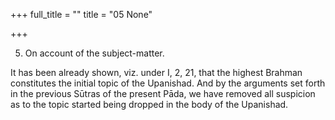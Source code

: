 +++
full_title = ""
title = "05 None"

+++


5. On account of the subject-matter.

It has been already shown, viz. under I, 2, 21, that the highest Brahman constitutes the initial topic of the Upanishad. And by the arguments set forth in the previous Sūtras of the present Pāda, we have removed all suspicion as to the topic started being dropped in the body of the Upanishad.

